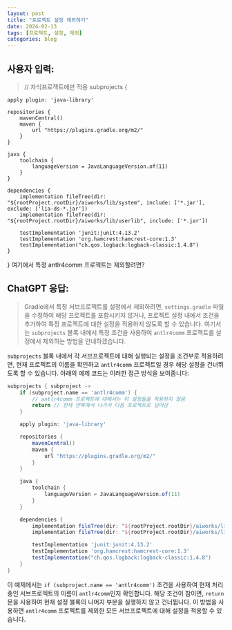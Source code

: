 ```yaml
---
layout: post
title: "프로젝트 설정 제외하기"
date: 2024-02-13
tags: [프로젝트, 설정, 제외]
categories: blog
---
```


## 사용자 입력:
> // 자식프로젝트에만 적용
subprojects {

    apply plugin: 'java-library'

    repositories {
        mavenCentral()
        maven {
            url "https://plugins.gradle.org/m2/"
        }
    }

    java {
        toolchain {
            languageVersion = JavaLanguageVersion.of(11)
        }
    }

    dependencies {
        implementation fileTree(dir: "${rootProject.rootDir}/aiworks/lib/system", include: ['*.jar'], exclude: ['lia-ds-*.jar'])
        implementation fileTree(dir: "${rootProject.rootDir}/aiworks/lib/userlib", include: ['*.jar'])

        testImplementation 'junit:junit:4.13.2'
        testImplementation 'org.hamcrest:hamcrest-core:1.3'
        testImplementation("ch.qos.logback:logback-classic:1.4.8")
    }
}     여기에서 특정 antlr4comm 프로젝트는 제외할려면?

## ChatGPT 응답:
> Gradle에서 특정 서브프로젝트를 설정에서 제외하려면, `settings.gradle` 파일을 수정하여 해당 프로젝트를 포함시키지 않거나, 프로젝트 설정 내에서 조건을 추가하여 특정 프로젝트에 대한 설정을 적용하지 않도록 할 수 있습니다. 여기서는 `subprojects` 블록 내에서 특정 조건을 사용하여 `antlr4comm` 프로젝트를 설정에서 제외하는 방법을 안내하겠습니다.

`subprojects` 블록 내에서 각 서브프로젝트에 대해 실행되는 설정을 조건부로 적용하려면, 현재 프로젝트의 이름을 확인하고 `antlr4comm` 프로젝트일 경우 해당 설정을 건너뛰도록 할 수 있습니다. 아래의 예제 코드는 이러한 접근 방식을 보여줍니다:

```groovy
subprojects { subproject ->
    if (subproject.name == 'antlr4comm') {
        // antlr4comm 프로젝트에 대해서는 이 설정들을 적용하지 않음
        return // 현재 반복에서 나가서 다음 프로젝트로 넘어감
    }

    apply plugin: 'java-library'

    repositories {
        mavenCentral()
        maven {
            url "https://plugins.gradle.org/m2/"
        }
    }

    java {
        toolchain {
            languageVersion = JavaLanguageVersion.of(11)
        }
    }

    dependencies {
        implementation fileTree(dir: "${rootProject.rootDir}/aiworks/lib/system", include: ['*.jar'], exclude: ['lia-ds-*.jar'])
        implementation fileTree(dir: "${rootProject.rootDir}/aiworks/lib/userlib", include: ['*.jar'])

        testImplementation 'junit:junit:4.13.2'
        testImplementation 'org.hamcrest:hamcrest-core:1.3'
        testImplementation("ch.qos.logback:logback-classic:1.4.8")
    }
}
```

이 예제에서는 `if (subproject.name == 'antlr4comm')` 조건을 사용하여 현재 처리 중인 서브프로젝트의 이름이 `antlr4comm`인지 확인합니다. 해당 조건이 참이면, `return` 문을 사용하여 현재 설정 블록의 나머지 부분을 실행하지 않고 건너뜁니다. 이 방법을 사용하면 `antlr4comm` 프로젝트를 제외한 모든 서브프로젝트에 대해 설정을 적용할 수 있습니다.


